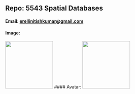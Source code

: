 ## Repo: 5543 Spatial Databases
#### Email: erellinitishkumar@gmail.com
#### Image:
<img src="https://avatars.githubusercontent.com/u/123429249?s=400&u=14de9d65d50dcf3d67a953dcec8c3139bd194aae&v=4" width="150">
#### Avatar:
<img src="https://avatars.githubusercontent.com/u/123429249?s=400&u=83450c37019653b62ab905d60c43c387a6e400b7&v=4" width="150">
